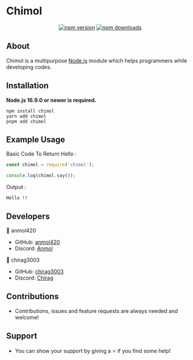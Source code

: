 # Chimol

<div align="center">
  <p>
    <a href="https://www.npmjs.com/package/chimol"><img src="https://img.shields.io/npm/v/chimol.svg?maxAge=3600" alt="npm version" /></a>
    <a href="https://www.npmjs.com/package/chimol"><img src="https://img.shields.io/npm/dt/chimol.svg?maxAge=3600" alt="npm downloads" /></a>
  </p>
</div>

## About

Chimol is a multipurpose [Node.js](https://nodejs.org) module which helps programmers while developing codes.


## Installation

**Node.js 16.9.0 or newer is required.**

```sh-session
npm install chimol
yarn add chimol
pnpm add chimol
```

## Example Usage

Basic Code To Return Hello :

```js
const chimol = require('chimol');

console.log(chimol.say());
```

Output :

```sh-session
Hello !!
```

## Developers

👤 anmol420
- GitHub: [anmol420](https://www.github.com/anmol420)
- Discord: [Anmol](https://www.discord.com/users/875986400649052191)

👤 chirag3003
- GitHub: [chirag3003](https://www.github.com/chirag3003)
- Discord: [Chirag](https://www.discord.com/users/552703189909241886)

## Contributions

- Contributions, issues and feature requests are always needed and welcome!

## Support

- You can show your support by giving a ⭐ if you find some help!